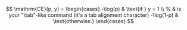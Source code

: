 $$
\mathrm{CE}(p, y) = \begin{cases}
    -\log(p) & \text{if } y = 1 \\ % & is your "\tab"-like command (it's a tab alignment character)
    -\log(1-p) & \text{otherwise.}
\end{cases}
$$
